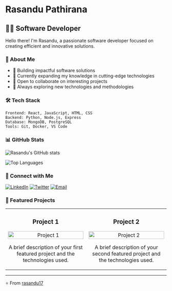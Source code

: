 # Rasandu Pathirana

## 👨‍💻 Software Developer

Hello there! I'm Rasandu, a passionate software developer focused on creating efficient and innovative solutions.

### 🚀 About Me

- 💼 Building impactful software solutions
- 🌱 Currently expanding my knowledge in cutting-edge technologies
- 👯 Open to collaborate on interesting projects
- 🔭 Always exploring new technologies and methodologies

### 🛠️ Tech Stack

```
Frontend: React, JavaScript, HTML, CSS
Backend: Python, Node.js, Express
Database: MongoDB, PostgreSQL
Tools: Git, Docker, VS Code
```

### 📊 GitHub Stats

![Rasandu's GitHub stats](https://github-readme-stats.vercel.app/api?username=rasandu17&show_icons=true&theme=radical)

![Top Languages](https://github-readme-stats.vercel.app/api/top-langs/?username=rasandu17&layout=compact&theme=radical)

### 🔗 Connect with Me

[![LinkedIn](https://img.shields.io/badge/LinkedIn-0077B5?style=for-the-badge&logo=linkedin&logoColor=white)](https://linkedin.com/in/your-linkedin-profile)
[![Twitter](https://img.shields.io/badge/Twitter-1DA1F2?style=for-the-badge&logo=twitter&logoColor=white)](https://twitter.com/your-twitter-handle)
[![Email](https://img.shields.io/badge/Email-D14836?style=for-the-badge&logo=gmail&logoColor=white)](mailto:your.email@example.com)

### 📌 Featured Projects

<table>
  <tr>
    <td width="50%">
      <h3 align="center">Project 1</h3>
      <p align="center">
        <a href="https://github.com/rasandu17/project-link" target="_blank">
          <img src="/api/placeholder/600/300" alt="Project 1" width="100%" />
        </a>
        <p align="center">
          A brief description of your first featured project and the technologies used.
        </p>
      </p>
    </td>
    <td width="50%">
      <h3 align="center">Project 2</h3>
      <p align="center">
        <a href="https://github.com/rasandu17/project-link" target="_blank">
          <img src="/api/placeholder/600/300" alt="Project 2" width="100%" />
        </a>
        <p align="center">
          A brief description of your second featured project and the technologies used.
        </p>
      </p>
    </td>
  </tr>
</table>

---

⭐️ From [rasandu17](https://github.com/rasandu17)
